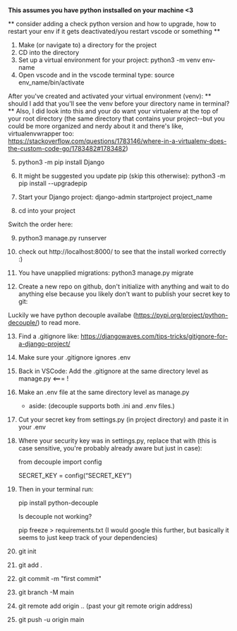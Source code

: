 **This assumes you have python instsalled on your machine <3**

** consider adding a check python version and how to upgrade, how to restart your env if it gets deactivated/you restart vscode or something **

1. Make (or navigate to) a directory for the project
2. CD into the directory
3. Set up a virtual environment for your project:
    python3 -m venv env-name
4. Open vscode and in the vscode terminal type:
    source env_name/bin/activate

After you've created and activated your virtual environment (venv):
    ** should I add that you'll see the venv before your directory name in terminal? ** Also, I did look into this and your do want your virtualenv at the top of your root directory (the same directory that contains your project--but you could be more organized and nerdy about it and there's like, virtualenvwrapper too: https://stackoverflow.com/questions/1783146/where-in-a-virtualenv-does-the-custom-code-go/1783482#1783482)

5. python3 -m pip install Django

6. It might be suggested you update pip (skip this otherwise):
    python3 -m pip install --upgradepip
7. Start your Django project:
    django-admin startproject project_name
8. cd into your project

Switch the order here:

9. python3 manage.py runserver
10. check out http://localhost:8000/ to see that the install worked correctly :)
11. You have unapplied migrations:
    python3 manage.py migrate 


12. Create a new repo on github, don't initialize with anything and wait to do anything else because you likely don't want to publish your secret key to git:

Luckily we have python decouple availabe (https://pypi.org/project/python-decouple/) to read more.

13. Find a .gitignore like:
    https://djangowaves.com/tips-tricks/gitignore-for-a-django-project/

14. Make sure your .gitignore ignores .env

15. Back in VSCode: 
    Add the .gitignore at the same directory level as manage.py <=== !

16. Make an .env file at the same directory level as manage.py
    -    aside: (decouple supports both .ini and .env files.)

17. Cut your secret key from settings.py (in project directory) and paste it in your .env 

18. Where your security key was in settings.py, replace that with (this is case sensitive, you're probably already aware but just in case):

    from decouple import config

    SECRET_KEY = config(“SECRET_KEY”)

19. Then in your terminal run:

    pip install python-decouple

    Is decouple not working? 

    pip freeze > requirements.txt (I would google this further, but basically it seems to just keep track of your dependencies)

20. git init
21. git add .
22. git commit -m "first commit"
23. git branch -M main
24. git remote add origin .. (past your git remote origin address)
25. git push -u origin main

